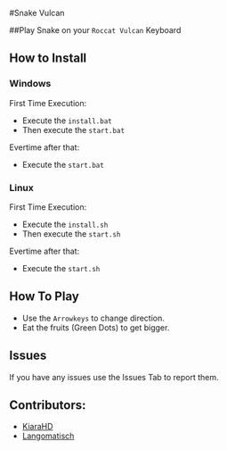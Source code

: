 #Snake Vulcan

##Play Snake on your ``Roccat Vulcan`` Keyboard

## How to Install
### Windows
First Time Execution:
- Execute the `install.bat`
- Then execute the `start.bat`

Evertime after that:
- Execute the `start.bat`

### Linux
First Time Execution:
- Execute the `install.sh`
- Then execute the `start.sh`

Evertime after that:
- Execute the `start.sh`

## How To Play
- Use the ``Arrowkeys`` to change direction. 
- Eat the fruits (Green Dots) to get bigger.

## Issues
If you have any issues use the Issues Tab to report them.

## Contributors:
- [KiaraHD](https://github.com/kiarahd)
- [Langomatisch](https://github.com/langomatisch)
